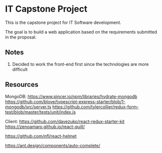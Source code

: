 # IT Capstone Project

This is the capstone project for IT Software development.

The goal is to build a web application based on the requirements submitted in the proposal.

## Notes
1. Decided to work the front-end first since the technologies are more difficult

## Resources
MongoDB:  https://www.pincer.io/npm/libraries/hydrate-mongodb
https://github.com/blove/typescript-express-starter/blob/1-mongodb/src/server.ts
https://github.com/tylercollier/redux-form-test/blob/master/tests/unit/index.js

Client: https://github.com/davezuko/react-redux-starter-kit
https://zenoamaro.github.io/react-quill/

https://github.com/nfl/react-helmet

https://ant.design/components/auto-complete/